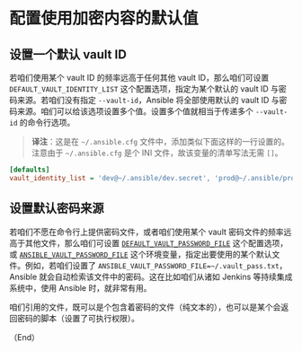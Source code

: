 # 配置使用加密内容的默认值

## 设置一个默认 vault ID

若咱们使用某个 vault ID 的频率远高于任何其他 vault ID，那么咱们可设置 `DEFAULT_VAULT_IDENTITY_LIST` 这个配置选项，指定为某个默认的 vault ID 与密码来源。若咱们没有指定 `--vault-id`，Ansible 将全部使用默认的 vault ID 与密码来源。咱们可以给该选项设置多个值。设置多个值就相当于传递多个 `--vault-id` 的命令行选项。


> **译注**：这是在 `~/.ansible.cfg` 文件中，添加类似下面这样的一行设置的。注意由于 `~/.ansible.cfg` 是个 INI 文件，故该变量的清单写法无需 `[]`。


```ini
[defaults]
vault_identity_list = 'dev@~/.ansible/dev.secret', 'prod@~/.ansible/prod.secret'
```

## 设置默认密码来源


若咱们不愿在命令行上提供密码文件，或者咱们使用某个 vault 密码文件的频率远高于其他文件，那么咱们可设置 [`DEFAULT_VAULT_PASSWORD_FILE`](https://docs.ansible.com/ansible/latest/reference_appendices/config.html#default-vault-password-file) 这个配置选项，或 [`ANSIBLE_VAULT_PASSWORD_FILE`](https://docs.ansible.com/ansible/latest/reference_appendices/config.html#envvar-ANSIBLE_VAULT_PASSWORD_FILE) 这个环境变量，指定出要使用的某个默认文件。例如，若咱们设置了 `ANSIBLE_VAULT_PASSWORD_FILE=~/.vault_pass.txt`，Ansible 就会自动检索该文件中的密码。这在比如咱们从诸如 Jenkins 等持续集成系统中，使用 Ansible 时，就非常有用。

咱们引用的文件，既可以是个包含着密码的文件（纯文本的），也可以是某个会返回密码的脚本（设置了可执行权限）。



（End）



